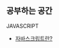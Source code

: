 ## 공부하는 공간

JAVASCRIPT

- [자바스크립트란?](https://github.com/yeonguk0201/study/blob/main/Front_End/JavaScript/JavaScript.md)
